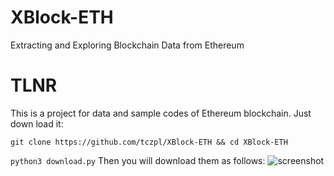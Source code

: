 # XBlock-ETH
Extracting and Exploring Blockchain Data from Ethereum

# TLNR
This is a project for data and sample codes of Ethereum blockchain.
Just down load it:

`git clone https://github.com/tczpl/XBlock-ETH && cd XBlock-ETH`

`python3 download.py`
Then you will download them as follows:
![screenshot](http://xblock.pro/pydownload.png)
